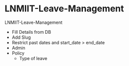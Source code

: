 # LNMIIT-Leave-Management

LNMIIT-Leave-Management
- Fill Details from DB
- Add Slug
- Restrict past dates and start_date > end_date
- Admin
- Policy
	- Type of leave
